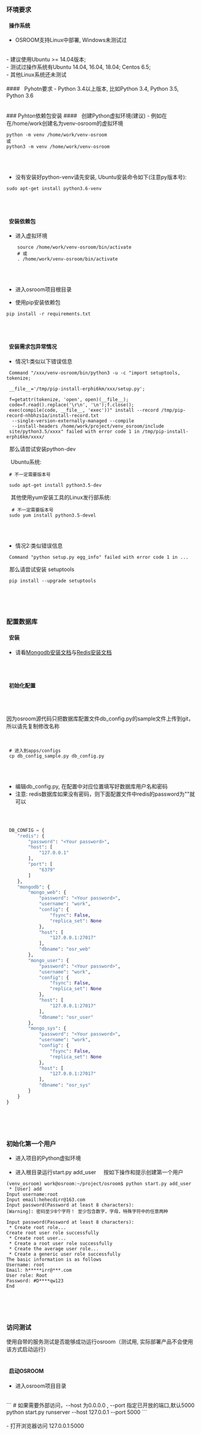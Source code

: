 ### 环境要求
#### &nbsp;&nbsp;操作系统

- OSROOM支持Linux中部署, Windows未测试过
<br/>
- 建议使用Ubuntu >= 14.04版本;
<br/>
- 测试过操作系统有Ubuntu 14.04, 16.04, 18.04; Centos 6.5;
<br/>
- 其他Linux系统还未测试
<br/><br/>
#### &nbsp;&nbsp;Pyhotn要求
- Python 3.4以上版本, 比如Python 3.4, Python 3.5, Python 3.6
<br/><br/><br/>
### Pyhton依赖包安装
#### &nbsp;&nbsp;创建Python虚拟环境(建议)
- 例如在在/home/work创建名为venv-osroom的虚拟环境

```
python -m venv /home/work/venv-osroom
或
python3 -m venv /home/work/venv-osroom
```
<br/><br/>

- 没有安装好python-venv请先安装, Ubuntu安装命令如下(注意py版本号):
```
sudo apt-get install python3.6-venv
```
<br/><br/>
#### &nbsp;&nbsp;安装依赖包

- 进入虚拟环境

```shell
    source /home/work/venv-osroom/bin/activate
    # 或
    . /home/work/venv-osroom/bin/activate
```
<br/><br/>

- 进入osroom项目根目录

- 使用pip安装依赖包

```
pip install -r requirements.txt
```

<br/><br/>

#### &nbsp;&nbsp;安装需求包异常情况

- 情况1:类似以下错误信息

```
 Command "/xxx/venv-osroom/bin/python3 -u -c "import setuptools, tokenize;

 __file__='/tmp/pip-install-erphi6km/xxx/setup.py';

 f=getattr(tokenize, 'open', open)(__file__);
 code=f.read().replace('\r\n', '\n');f.close();
 exec(compile(code, __file__, 'exec'))" install --record /tmp/pip-record-nhbhzs1a/install-record.txt
  --single-version-externally-managed --compile
  --install-headers /home/work/project/venv_osroom/include
 site/python3.5/xxxx" failed with error code 1 in /tmp/pip-install-erphi6km/xxxx/

```
 
 &nbsp;&nbsp;那么请尝试安装python-dev

 &nbsp;&nbsp; Ubuntu系统:

```
 # 不一定需要版本号

 sudo apt-get install python3.5-dev

```

  &nbsp;&nbsp; 其他使用yum安装工具的Linux发行部系统:

```
  # 不一定需要版本号
 sudo yum install python3.5-devel
```

<br/><br/>

- 情况2:类似错误信息

```
 Command "python setup.py egg_info" failed with error code 1 in ...

```

 &nbsp;&nbsp;那么请尝试安装 setuptools

```
 pip install --upgrade setuptools

```

<br/><br/><br/>

### 配置数据库
#### &nbsp;&nbsp;安装

- 请看[Mongodb安装文档](/osroom-doc/osr/v1.x.x/app/mongodb/)与[Redis安装文档](/osroom-doc/osr/v1.x.x/app/redis/)

<br/><br/>

#### &nbsp;&nbsp;初始化配置

<br/><br/>

因为osroom源代码只把数据库配置文件db_config.py的sample文件上传到git，所以请先复制修改名称

<br/>

```
 # 进入到apps/configs
 cp db_config_sample.py db_config.py

```

<br/><br/>

 - 编辑db_config.py, 在配置中对应位置填写好数据库用户名和密码
 - 注意: redis数据库如果没有密码，则下面配置文件中redis的password为""就可以
<br/>

```python

 DB_CONFIG = {
    "redis": {
        "password": "<Your password>",
        "host": [
            "127.0.0.1"
        ],
        "port": [
            "6379"
        ]
    },
    "mongodb": {
        "mongo_web": {
            "password": "<Your password>",
            "username": "work",
            "config": {
                "fsync": False,
                "replica_set": None
            },
            "host": [
                "127.0.0.1:27017"
            ],
            "dbname": "osr_web"
        },
        "mongo_user": {
            "password": "<Your password>",
            "username": "work",
            "config": {
                "fsync": False,
                "replica_set": None
            },
            "host": [
                "127.0.0.1:27017"
            ],
            "dbname": "osr_user"
        },
        "mongo_sys": {
            "password": "<Your password>",
            "username": "work",
            "config": {
                "fsync": False,
                "replica_set": None
            },
            "host": [
                "127.0.0.1:27017"
            ],
            "dbname": "osr_sys"
        }
    }
}
```
<br/><br/><br/>
### 初始化第一个用户

- 进入项目的Python虚拟环境
<br/><br/>
- 进入根目录运行start.py add_user
  &nbsp;&nbsp; 按如下操作和提示创建第一个用户
```
(venv_osroom) work@osroom:~/project/osroom$ python start.py add_user
 * [User] add
Input username:root
Input email:hehecdirr@163.com
Input password(Password at least 8 characters):
[Warning]: 密码至少8个字符！ 至少包含数字，字母，特殊字符中的任意两种

Input password(Password at least 8 characters):
 * Create root role...
Create root user role successfully
 * Create root user...
 * Create a root user role successfully
 * Create the average user role...
 * Create a generic user role successfully
The basic information is as follows
Username: root
Email: h*****irr@***.com
User role: Root
Password: #D****qw123
End

```
<br/><br/><br/>
### 访问测试
使用自带的服务测试是否能够成功运行osroom（测试用, 实际部署产品不会使用该方式启动运行）
<br/><br/>
#### &nbsp;&nbsp;启动OSROOM

- 进入osroom项目目录
<br/>
```
# 如果需要外部访问，--host 为0.0.0.0 , --port 指定已开放的端口,默认5000
python start.py runserver --host 127.0.0.1 --port 5000
```
<br/><br/>
- 打开浏览器访问 127.0.0.1:5000

